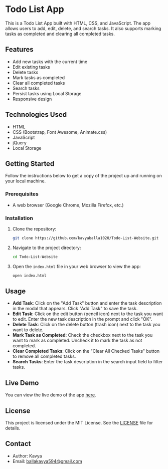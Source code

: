# Todo List App

This is a Todo List App built with HTML, CSS, and JavaScript. The app allows users to add, edit, delete, and search tasks. It also supports marking tasks as completed and clearing all completed tasks.

## Features

- Add new tasks with the current time
- Edit existing tasks
- Delete tasks
- Mark tasks as completed
- Clear all completed tasks
- Search tasks
- Persist tasks using Local Storage
- Responsive design

## Technologies Used

- HTML
- CSS (Bootstrap, Font Awesome, Animate.css)
- JavaScript
- jQuery
- Local Storage

## Getting Started

Follow the instructions below to get a copy of the project up and running on your local machine.

### Prerequisites

- A web browser (Google Chrome, Mozilla Firefox, etc.)

### Installation

1. Clone the repository:

    ```bash
    git clone https://github.com/kavyaballa1020/Todo-List-Website.git
    ```

2. Navigate to the project directory:

    ```bash
    cd Todo-List-Website
    ```

3. Open the `index.html` file in your web browser to view the app:

    ```bash
    open index.html
    ```

## Usage

- **Add Task**: Click on the "Add Task" button and enter the task description in the modal that appears. Click "Add Task" to save the task.
- **Edit Task**: Click on the edit button (pencil icon) next to the task you want to edit. Enter the new task description in the prompt and click "OK".
- **Delete Task**: Click on the delete button (trash icon) next to the task you want to delete.
- **Mark Task as Completed**: Check the checkbox next to the task you want to mark as completed. Uncheck it to mark the task as not completed.
- **Clear Completed Tasks**: Click on the "Clear All Checked Tasks" button to remove all completed tasks.
- **Search Tasks**: Enter the task description in the search input field to filter tasks.

## Live Demo

You can view the live demo of the app [here](https://todolist-kav.vercel.app/).


## License

This project is licensed under the MIT License. See the [LICENSE](LICENSE) file for details.


## Contact

- Author: Kavya
- Email: ballakavya594@gmail.com
